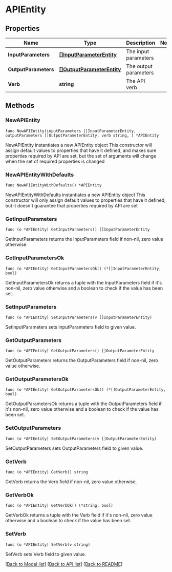# APIEntity

## Properties

Name | Type | Description | Notes
------------ | ------------- | ------------- | -------------
**InputParameters** | [**[]InputParameterEntity**](InputParameterEntity.md) | The input parameters | 
**OutputParameters** | [**[]OutputParameterEntity**](OutputParameterEntity.md) | The output parameters | 
**Verb** | **string** | The API verb | 

## Methods

### NewAPIEntity

`func NewAPIEntity(inputParameters []InputParameterEntity, outputParameters []OutputParameterEntity, verb string, ) *APIEntity`

NewAPIEntity instantiates a new APIEntity object
This constructor will assign default values to properties that have it defined,
and makes sure properties required by API are set, but the set of arguments
will change when the set of required properties is changed

### NewAPIEntityWithDefaults

`func NewAPIEntityWithDefaults() *APIEntity`

NewAPIEntityWithDefaults instantiates a new APIEntity object
This constructor will only assign default values to properties that have it defined,
but it doesn't guarantee that properties required by API are set

### GetInputParameters

`func (o *APIEntity) GetInputParameters() []InputParameterEntity`

GetInputParameters returns the InputParameters field if non-nil, zero value otherwise.

### GetInputParametersOk

`func (o *APIEntity) GetInputParametersOk() (*[]InputParameterEntity, bool)`

GetInputParametersOk returns a tuple with the InputParameters field if it's non-nil, zero value otherwise
and a boolean to check if the value has been set.

### SetInputParameters

`func (o *APIEntity) SetInputParameters(v []InputParameterEntity)`

SetInputParameters sets InputParameters field to given value.


### GetOutputParameters

`func (o *APIEntity) GetOutputParameters() []OutputParameterEntity`

GetOutputParameters returns the OutputParameters field if non-nil, zero value otherwise.

### GetOutputParametersOk

`func (o *APIEntity) GetOutputParametersOk() (*[]OutputParameterEntity, bool)`

GetOutputParametersOk returns a tuple with the OutputParameters field if it's non-nil, zero value otherwise
and a boolean to check if the value has been set.

### SetOutputParameters

`func (o *APIEntity) SetOutputParameters(v []OutputParameterEntity)`

SetOutputParameters sets OutputParameters field to given value.


### GetVerb

`func (o *APIEntity) GetVerb() string`

GetVerb returns the Verb field if non-nil, zero value otherwise.

### GetVerbOk

`func (o *APIEntity) GetVerbOk() (*string, bool)`

GetVerbOk returns a tuple with the Verb field if it's non-nil, zero value otherwise
and a boolean to check if the value has been set.

### SetVerb

`func (o *APIEntity) SetVerb(v string)`

SetVerb sets Verb field to given value.



[[Back to Model list]](../README.md#documentation-for-models) [[Back to API list]](../README.md#documentation-for-api-endpoints) [[Back to README]](../README.md)


